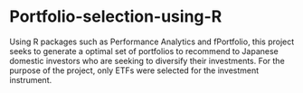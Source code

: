 # Portfolio-selection-using-R
Using R packages such as Performance Analytics and fPortfolio, this project seeks to generate a optimal set of portfolios to recommend to Japanese domestic investors who are seeking to diversify their investments. For the purpose of the project, only ETFs were selected for the investment instrument.

